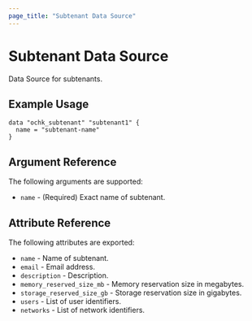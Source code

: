 ```yaml
---
page_title: "Subtenant Data Source"
---
```


# Subtenant Data Source

Data Source for subtenants. 

## Example Usage

```hcl
data "ochk_subtenant" "subtenant1" {
  name = "subtenant-name"
}
```

## Argument Reference

The following arguments are supported:

* `name` - (Required) Exact name of subtenant.

## Attribute Reference

The following attributes are exported:

* `name` - Name of subtenant.
* `email` - Email address.
* `description` - Description.
* `memory_reserved_size_mb` - Memory reservation size in megabytes.
* `storage_reserved_size_gb` - Storage reservation size in gigabytes.
* `users` - List of user identifiers.
* `networks` - List of network identifiers.
  
    
 
